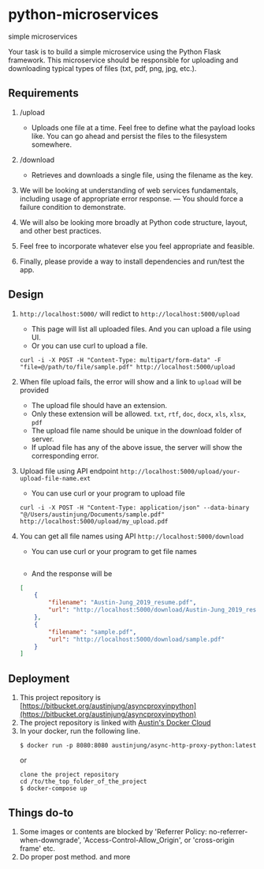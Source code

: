 # python-microservices
simple microservices

Your task is to build a simple microservice using the Python Flask framework.  This microservice should be responsible for uploading and downloading typical types of files (txt, pdf, png, jpg, etc.).

## Requirements

1. /upload
    - Uploads one file at a time.  Feel free to define what the payload looks like.  You can go ahead and persist the files to the filesystem somewhere.

2. /download
    - Retrieves and downloads a single file, using the filename as the key.

3. We will be looking at understanding of web services fundamentals, including usage of appropriate error response.
    — You should force a failure condition to demonstrate.
    
4. We will also be looking more broadly at Python code structure, layout, and other best practices.

5. Feel free to incorporate whatever else you feel appropriate and feasible.

6. Finally, please provide a way to install dependencies and run/test the app.

## Design

1. `http://localhost:5000/` will redict to `http://localhost:5000/upload`
    - This page will list all uploaded files. And you can upload a file using UI.
    - Or you can use curl to upload a file.
    ```
    curl -i -X POST -H "Content-Type: multipart/form-data" -F "file=@/path/to/file/sample.pdf" http://localhost:5000/upload
    ```
    
2. When file upload fails, the error will show and a link to `upload` will be provided
    - The upload file should have an extension.
    - Only these extension will be allowed. `txt`, `rtf`, `doc`, `docx`, `xls`, `xlsx`, `pdf`
    - The upload file name should be unique in the download folder of server.
    - If upload file has any of the above issue, the server will show the corresponding error.

3. Upload file using API endpoint `http://localhost:5000/upload/your-upload-file-name.ext`
    - You can use curl or your program to upload file
    ```
    curl -i -X POST -H "Content-Type: application/json" --data-binary "@/Users/austinjung/Documents/sample.pdf" http://localhost:5000/upload/my_upload.pdf
    ```
    
4. You can get all file names using API `http://localhost:5000/download`
    - You can use curl or your program to get file names
    ```
    ```
    - And the response will be
    ```json
    [
        {
            "filename": "Austin-Jung_2019_resume.pdf",
            "url": "http://localhost:5000/download/Austin-Jung_2019_resume.pdf"
        },
        {
            "filename": "sample.pdf",
            "url": "http://localhost:5000/download/sample.pdf"
        }
    ]
    ```


## Deployment

1. This project repository is [https://bitbucket.org/austinjung/asyncproxyinpython](https://bitbucket.org/austinjung/asyncproxyinpython)
2. The project repository is linked with [Austin's Docker Cloud](https://cloud.docker.com/swarm/austinjung/repository/registry-1.docker.io/austinjung/async-http-proxy-python/general)
3. In your docker, run the following line.
    ```
    $ docker run -p 8080:8080 austinjung/async-http-proxy-python:latest
    ```
    or 
    ```
    clone the project repository
    cd /to/the_top_folder_of_the_project
    $ docker-compose up
    ```

## Things do-to

1. Some images or contents are blocked by 'Referrer Policy: no-referrer-when-downgrade', 'Access-Control-Allow_Origin', or 'cross-origin frame' etc.
2. Do proper post method.
and more

